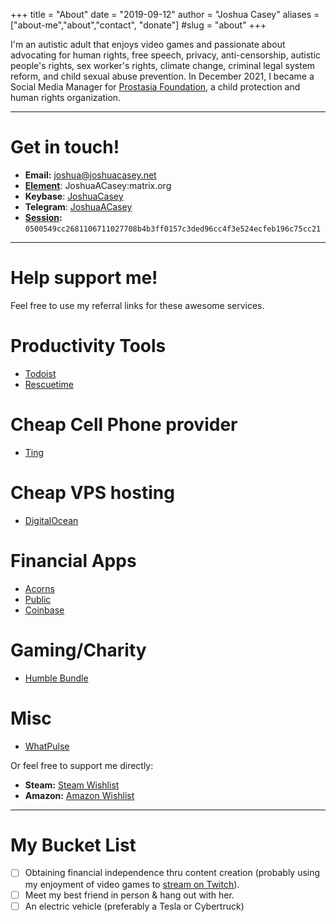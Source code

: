 +++
title = "About"
date = "2019-09-12"
author = "Joshua Casey"
aliases = ["about-me","about","contact", "donate"]
#slug = "about"
+++

I'm an autistic adult that enjoys video games and passionate about advocating for human rights, free speech, privacy, anti-censorship, autistic people's rights, sex worker's rights, climate change, criminal legal system reform, and child sexual abuse prevention. In December 2021, I became a Social Media Manager for [Prostasia Foundation](https://prostasia.org/about/), a child protection and human rights organization.

---

# Get in touch!  

- **Email:** joshua@joshuacasey.net  
- **[Element](https://element.io)**: JoshuaACasey:matrix.org  
- **Keybase**: [JoshuaCasey](https://keybase.io/JoshuaCasey)  
- **Telegram**: [JoshuaACasey](https://t.me/JoshuaACasey)  
- **[Session](https://getsession.org):** `0500549cc2681106711027708b4b3ff0157c3ded96cc4f3e524ecfeb196c75cc21`  

---

# Help support me!  

Feel free to use my referral links for these awesome services.  

# Productivity Tools  

- [Todoist](https://todoist.com/r/joshua_mvcbsg)  
- [Rescuetime](https://www.rescuetime.com/ref/2615801)  

# Cheap Cell Phone provider  

- [Ting](https://zn5ssqbjq181.ting.com/)  

# Cheap VPS hosting  

- [DigitalOcean](https://m.do.co/c/1148933d9638)  

# Financial Apps  

- [Acorns](https://share.acorns.com/jacnoc)  
- [Public](https://share.public.com/joshuaacasey)  
- [Coinbase](https://www.coinbase.com/join/casey_ts)  

# Gaming/Charity  

- [Humble Bundle](https://www.humblebundle.com/?partner=joshuaacasey&charity=4143986)  

# Misc  

- [WhatPulse](http://whatpulse.org/ref/207367/)


Or feel free to support me directly:  

- **Steam:** [Steam Wishlist](https://store.steampowered.com/wishlist/id/JoshuaACasey)  
- **Amazon:** [Amazon Wishlist](https://www.amazon.com/hz/wishlist/ls/2ETVHTP1HXD4V?ref_=wl_share)  

---

# My Bucket List  

- [ ] Obtaining financial independence thru content creation (probably using my enjoyment of video games to [stream on Twitch](https://twitch.tv/JoshuaACasey)).  
- [ ] Meet my best friend in person & hang out with her.  
- [ ] An electric vehicle (preferably a Tesla or Cybertruck)  